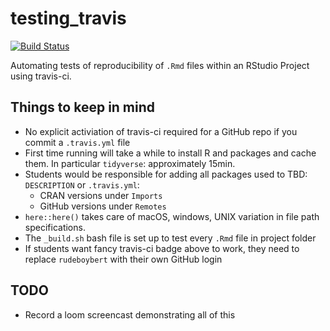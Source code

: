 # testing_travis

[![Build Status](https://travis-ci.com/ismayc/testing_travis.svg?branch=master)](https://travis-ci.com/ismayc/testing_travis)

Automating tests of reproducibility of `.Rmd` files within an RStudio Project using travis-ci. 

## Things to keep in mind

* No explicit activiation of travis-ci required for a GitHub repo if you commit a `.travis.yml` file
* First time running will take a while to install R and packages and cache them. In particular `tidyverse`: approximately 15min.
* Students would be responsible for adding all packages used to TBD: `DESCRIPTION` or `.travis.yml`:
    + CRAN versions under `Imports`
    + GitHub versions under `Remotes`
* `here::here()` takes care of macOS, windows, UNIX variation in file path specifications. 
* The `_build.sh` bash file is set up to test every `.Rmd` file in project folder 
* If students want fancy travis-ci badge above to work, they need to replace `rudeboybert` with their own GitHub login


## TODO

* Record a loom screencast demonstrating all of this
